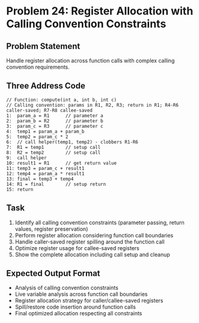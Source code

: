 # Problem 24: Register Allocation with Calling Convention Constraints

## Problem Statement
Handle register allocation across function calls with complex calling convention requirements.

## Three Address Code
```
// Function: compute(int a, int b, int c)
// Calling convention: params in R1, R2, R3; return in R1; R4-R6 caller-saved; R7-R8 callee-saved
1:  param_a = R1      // parameter a
2:  param_b = R2      // parameter b
3:  param_c = R3      // parameter c
4:  temp1 = param_a + param_b
5:  temp2 = param_c * 2
6:  // call helper(temp1, temp2) - clobbers R1-R6
7:  R1 = temp1        // setup call
8:  R2 = temp2        // setup call
9:  call helper
10: result1 = R1      // get return value
11: temp3 = param_c + result1
12: temp4 = param_a * result1
13: final = temp3 + temp4
14: R1 = final        // setup return
15: return
```

## Task
1. Identify all calling convention constraints (parameter passing, return values, register preservation)
2. Perform register allocation considering function call boundaries
3. Handle caller-saved register spilling around the function call
4. Optimize register usage for callee-saved registers
5. Show the complete allocation including call setup and cleanup

## Expected Output Format
- Analysis of calling convention constraints
- Live variable analysis across function call boundaries
- Register allocation strategy for caller/callee-saved registers
- Spill/restore code insertion around function calls
- Final optimized allocation respecting all constraints